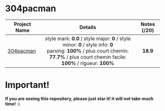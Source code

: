 # 304pacman

| Project Name    | Details                                                                                    | Notes (/20)  |
| --------------- |:------------------------------------------------------------------------------------------:| :-----------:|
| [304pacman](https://github.com/Paul-Marie/304pacman/blob/master/304pacman) | style mark: **0.0** / style major: **0** / style minor: **0** / style info: **0** <br> parsing: **100%** / plus court chemin: **77.7%** / plus court chemin facile: **100%** / rigueur: **100%** | **18.9**    |

# Important!
**If you are seeing this repository, please just star it! it will not take much time!** :)

